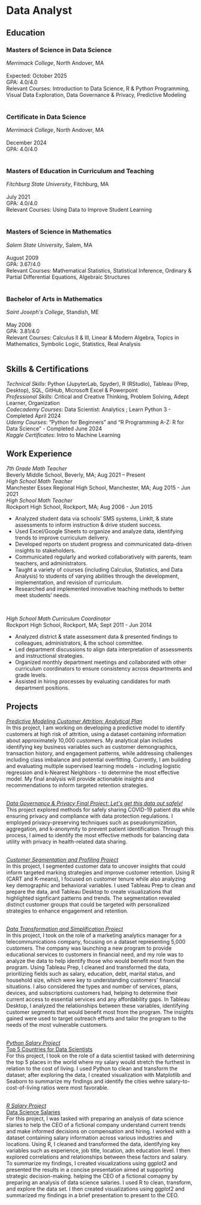 # Data Analyst

## Education
### Masters of Science in Data Science <br>
*Merrimack College*, North Andover, MA <br>   	
Expected: October 2025 <br>
GPA: 4.0/4.0 <br>
Relevant Courses: Introduction to Data Science, R & Python Programming, Visual Data Exploration, Data Governance & Privacy, Predictive Modeling <br>
<br>
### Certificate in Data Science <br>
*Merrimack College*, North Andover, MA <br>   	
December 2024 <br>
GPA: 4.0/4.0 <br>
<br>
### Masters of Education in Curriculum and Teaching <br>
*Fitchburg State University*, Fitchburg, MA <br>   	
July 2021 <br>
GPA: 4.0/4.0 <br>
Relevant Courses: Using Data to Improve Student Learning <br>
<br>
### Masters of Science in Mathematics <br>
*Salem State University*, Salem, MA <br>   	
August 2009 <br>
GPA: 3.67/4.0 <br>
Relevant Courses: Mathematical Statistics, Statistical Inference, Ordinary & Partial Differential Equations, Algebraic Structures <br>
<br>
### Bachelor of Arts in Mathematics <br>
*Saint Joseph's College*, Standish, ME <br>   	
May 2006 <br>
GPA: 3.81/4.0 <br>
Relevant Courses: Calculus II & III, Linear & Modern Algebra, Topics in Mathematics, Symbolic Logic, Statistics, Real Analysis <br>
<br>

## Skills & Certifications
*Technical Skills*: Python (JupyterLab, Spyder), R (RStudio), Tableau (Prep, Desktop), SQL, GitHub, Microsoft Excel & Powerpoint <br>
*Professional Skills*: Critical and Creative Thinking, Problem Solving, Adept Learner, Organization <br>
*Codecademy Courses*:  Data Scientist: Analytics ; Learn Python 3 - Completed April 2024 <br>
*Udemy Courses*:  “Python for Beginners”  and “R Programming A-Z: R for Data Science” - Completed June 2024 <br>
*Kaggle Certificates*: Intro to Machine Learning

## Work Experience
*7th Grade Math Teacher* <br>
Beverly Middle School, Beverly, MA;	Aug 2021 – Present <br>
*High School Math Teacher* <br>
Manchester Essex Regional High School, Manchester, MA;	Aug 2015 - Jun 2021 <br>
*High School Math Teacher* <br>
Rockport High School, Rockport, MA;	Aug 2006 - Jun 2015 <br>
- Analyzed student data via schools’ SMS systems, LinkIt, & state assessments to inform instruction & drive student success. <br>
- Used Excel/Google Sheets to organize and analyze data, identifying trends to improve curriculum delivery. <br>
- Developed reports on student progress and communicated data-driven insights to stakeholders. <br>
- Communicated regularly and worked collaboratively with parents, team teachers, and administrators. <br>
- Taught a variety of courses (including Calculus, Statistics, and Data Analysis) to students of varying abilities through the development, implementation, and revision of curriculum. <br>
- Researched and implemented innovative teaching methods to better meet students’ needs.<br>
<br>

*High School Math Curriculum Coordinator* <br>
Rockport High School, Rockport, MA;	Sept 2011 - Jun 2014 <br>
- Analyzed district & state assessment data & presented findings to colleagues, administrators, & the school committee. <br>
- Led department discussions to align data interpretation of assessments and instructional strategies. <br>
- Organized monthly department meetings and collaborated with other curriculum coordinators to ensure consistency across departments and grade levels. <br>
- Assisted in hiring processes by evaluating candidates for math department positions. <br>


## Projects
[*Predictive Modeling Customer Attrition: Analytical Plan* ](https://drive.google.com/file/d/1a8Lq3eY7EMfXEiXNgz07OVSbPeU93d88/view?usp=drive_link) <br>
In this project, I am working on developing a predictive model to identify customers at high risk of attrition, using a dataset containing information about approximately 10,000 customers.  My analytical plan includes identifying key business variables such as customer demongraphics, transaction history, and engagement patterns, while addressing challenges including class imbalance and potential overfitting.  Currently, I am building and evaluating multiple supervised learning models - including logistic regression and k-Nearest Neighbors - to determine the most effective model.  My final analysis will provide actionable insights and recommendations to inform targeted retention strategies. <br>
<br>

[*Data Governance & Privacy Final Project: Let's get this data out safely!*](https://drive.google.com/file/d/11MSWjOemGMyYMsq7Bgx19wdU4y3N4Mqm/view?usp=sharing) <br>
This project explored methods for safely sharing COVID-19 patient dta while ensuring privacy and compliance with data protection regulations.  I employed privacy-preserving techniques such as pseudonymization, aggregation, and k-anonymity to prevent patient identification.  Through this process, I aimed to identify the most effective methods for balancing data utility with privacy in health-related data sharing. <br>
<br>

[*Customer Segmentation and Profiling Project*](https://drive.google.com/file/d/1CH4CFCQbWGK8G-80wMbceUh-699M-w9r/view?usp=sharing) <br>
In this project, I segmented customer data to uncover insights that could inform targeted marking strategies and improve customer retention.  Using R (CART and K-means), I focused on customer tenure while also analyzing key demographic and behavioral variables.  I used Tableau Prep to clean and prepare the data, and Tableau Desktop to create visualizations that highlighted signficant patterns and trends.  The segmentation revealed distinct customer groups that could be targeted with personalized strategies to enhance engagement and retention. <br>
<br>

[*Data Transformation and Simplification Project*](https://drive.google.com/file/d/1E51eGsXTMBGzYORPa01ZmUg54-LI_-re/view?usp=sharing) <br>
In this project, I took on the role of a marketing analytics manager for a telecommunications company, focusing on a dataset representing 5,000 customers.  The company was launching a new program to provide educational services to customers in financial need, and my role was to analyze the data to help identify those who would benefit most from the program. Using Tableau Prep, I cleaned and transformed the data, prioritizing fields such as salary, education, debt, marital status, and household size, which were key to understanding customers' financial situations. I also considered the types and number of services, plans, devices, and subscriptions customers had, helping to determine their current access to essential services and any affordability gaps. In Tableau Desktop, I analyzed the relationships between these variables, identifying customer segments that would benefit most from the program. The insights gained were used to target outreach efforts and tailor the program to the needs of the most vulnerable customers. <br>
<br>

[*Python Salary Project*](https://drive.google.com/file/d/1gjT0JkIoSjatjP8lUTsSrJf_Qcpr0DEu/view?usp=sharing) <br>
[Top 5 Countries for Data Scientists](https://drive.google.com/file/d/1vWFVpXLQNIxvJiySZ96pDdQJs3rsNyRv/view?usp=sharing) <br>
For this project, I took on the role of a data scientist tasked with determining the top 5 places in the world where my salary would stretch the furthest in relation to the cost of living.  I used Python to clean and transform the dataset; after exploring the data, I created visualization with Matplotlib and Seaborn to summarize my findings and identify the cities wehre salary-to-cost-of-living ratios were most favorable.  <br>
<br>

[*R Salary Project*](https://drive.google.com/file/d/1HrHWSE1eFNIawvl1x5u2v6vOSdzRMowE/view?usp=sharing) <br>
[Data Science Salaries](https://drive.google.com/file/d/1vdqCBFXR5kQZ4bnL50V2n9Y-6pVENvpt/view?usp=sharing) <br>
For this project, I was tasked with preparing an analysis of data science slaries to help the CEO of a fictional company understand current trends and make informed decisions on compensation and hiring.  I worked with a dataset containing salary information across various industries and locations.  Using R, I cleaned and transformed the data, identifying key variables such as experience, job title, location, adn education level.  I then explored correlations and relationships between these factors and salary.  To summarize my findings, I created visualizations using ggplot2 and presented the results in a concise presentation aimed at supporting strategic decision-making.
helping the CEO of a fictional comapny by preparing an analysis of data science salaries.  I used R to clean, transform, and explore the data set.  I then created visualizations using ggplot2 and summarized my findings in a brief presentation to present to the CEO.  <br>
